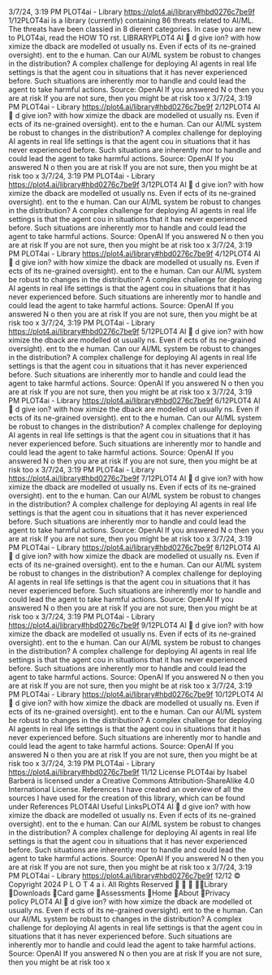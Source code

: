 3/7/24, 3:19 PM PLOT4ai - Library
https://plot4.ai/library#hbd0276c7be9f 1/12PLOT4ai is a library (currently) containing 86 threats related to
AI/ML. The threats have been classi ed in 8 di erent categories.
In case you are new to PLOT4ai, read the HOW TO  rst.
LIBRARYPLOT4
AI 
d give
 ion?
with how
 ximize the
 dback are
 modelled
 ot usually
 ns. Even if
  ects of its
 ne-grained
 oversight).
 ent to the
 e human.
Can our AI/ML system be robust to changes in the 
distribution?
A complex challenge for deploying AI agents in real life settings is that the agent cou
in situations that it has never experienced before. Such situations are inherently mor
to handle and could lead the agent to take harmful actions. Source: OpenAI
If you answered N o then you are at risk
If you are not sure, then you might be at risk too
x
3/7/24, 3:19 PM PLOT4ai - Library
https://plot4.ai/library#hbd0276c7be9f 2/12PLOT4
AI 
d give
 ion?
with how
 ximize the
 dback are
 modelled
 ot usually
 ns. Even if
  ects of its
 ne-grained
 oversight).
 ent to the
 e human.
Can our AI/ML system be robust to changes in the 
distribution?
A complex challenge for deploying AI agents in real life settings is that the agent cou
in situations that it has never experienced before. Such situations are inherently mor
to handle and could lead the agent to take harmful actions. Source: OpenAI
If you answered N o then you are at risk
If you are not sure, then you might be at risk too
x
3/7/24, 3:19 PM PLOT4ai - Library
https://plot4.ai/library#hbd0276c7be9f 3/12PLOT4
AI 
d give
 ion?
with how
 ximize the
 dback are
 modelled
 ot usually
 ns. Even if
  ects of its
 ne-grained
 oversight).
 ent to the
 e human.
Can our AI/ML system be robust to changes in the 
distribution?
A complex challenge for deploying AI agents in real life settings is that the agent cou
in situations that it has never experienced before. Such situations are inherently mor
to handle and could lead the agent to take harmful actions. Source: OpenAI
If you answered N o then you are at risk
If you are not sure, then you might be at risk too
x
3/7/24, 3:19 PM PLOT4ai - Library
https://plot4.ai/library#hbd0276c7be9f 4/12PLOT4
AI 
d give
 ion?
with how
 ximize the
 dback are
 modelled
 ot usually
 ns. Even if
  ects of its
 ne-grained
 oversight).
 ent to the
 e human.
Can our AI/ML system be robust to changes in the 
distribution?
A complex challenge for deploying AI agents in real life settings is that the agent cou
in situations that it has never experienced before. Such situations are inherently mor
to handle and could lead the agent to take harmful actions. Source: OpenAI
If you answered N o then you are at risk
If you are not sure, then you might be at risk too
x
3/7/24, 3:19 PM PLOT4ai - Library
https://plot4.ai/library#hbd0276c7be9f 5/12PLOT4
AI 
d give
 ion?
with how
 ximize the
 dback are
 modelled
 ot usually
 ns. Even if
  ects of its
 ne-grained
 oversight).
 ent to the
 e human.
Can our AI/ML system be robust to changes in the 
distribution?
A complex challenge for deploying AI agents in real life settings is that the agent cou
in situations that it has never experienced before. Such situations are inherently mor
to handle and could lead the agent to take harmful actions. Source: OpenAI
If you answered N o then you are at risk
If you are not sure, then you might be at risk too
x
3/7/24, 3:19 PM PLOT4ai - Library
https://plot4.ai/library#hbd0276c7be9f 6/12PLOT4
AI 
d give
 ion?
with how
 ximize the
 dback are
 modelled
 ot usually
 ns. Even if
  ects of its
 ne-grained
 oversight).
 ent to the
 e human.
Can our AI/ML system be robust to changes in the 
distribution?
A complex challenge for deploying AI agents in real life settings is that the agent cou
in situations that it has never experienced before. Such situations are inherently mor
to handle and could lead the agent to take harmful actions. Source: OpenAI
If you answered N o then you are at risk
If you are not sure, then you might be at risk too
x
3/7/24, 3:19 PM PLOT4ai - Library
https://plot4.ai/library#hbd0276c7be9f 7/12PLOT4
AI 
d give
 ion?
with how
 ximize the
 dback are
 modelled
 ot usually
 ns. Even if
  ects of its
 ne-grained
 oversight).
 ent to the
 e human.
Can our AI/ML system be robust to changes in the 
distribution?
A complex challenge for deploying AI agents in real life settings is that the agent cou
in situations that it has never experienced before. Such situations are inherently mor
to handle and could lead the agent to take harmful actions. Source: OpenAI
If you answered N o then you are at risk
If you are not sure, then you might be at risk too
x
3/7/24, 3:19 PM PLOT4ai - Library
https://plot4.ai/library#hbd0276c7be9f 8/12PLOT4
AI 
d give
 ion?
with how
 ximize the
 dback are
 modelled
 ot usually
 ns. Even if
  ects of its
 ne-grained
 oversight).
 ent to the
 e human.
Can our AI/ML system be robust to changes in the 
distribution?
A complex challenge for deploying AI agents in real life settings is that the agent cou
in situations that it has never experienced before. Such situations are inherently mor
to handle and could lead the agent to take harmful actions. Source: OpenAI
If you answered N o then you are at risk
If you are not sure, then you might be at risk too
x
3/7/24, 3:19 PM PLOT4ai - Library
https://plot4.ai/library#hbd0276c7be9f 9/12PLOT4
AI 
d give
 ion?
with how
 ximize the
 dback are
 modelled
 ot usually
 ns. Even if
  ects of its
 ne-grained
 oversight).
 ent to the
 e human.
Can our AI/ML system be robust to changes in the 
distribution?
A complex challenge for deploying AI agents in real life settings is that the agent cou
in situations that it has never experienced before. Such situations are inherently mor
to handle and could lead the agent to take harmful actions. Source: OpenAI
If you answered N o then you are at risk
If you are not sure, then you might be at risk too
x
3/7/24, 3:19 PM PLOT4ai - Library
https://plot4.ai/library#hbd0276c7be9f 10/12PLOT4
AI 
d give
 ion?
with how
 ximize the
 dback are
 modelled
 ot usually
 ns. Even if
  ects of its
 ne-grained
 oversight).
 ent to the
 e human.
Can our AI/ML system be robust to changes in the 
distribution?
A complex challenge for deploying AI agents in real life settings is that the agent cou
in situations that it has never experienced before. Such situations are inherently mor
to handle and could lead the agent to take harmful actions. Source: OpenAI
If you answered N o then you are at risk
If you are not sure, then you might be at risk too
x
3/7/24, 3:19 PM PLOT4ai - Library
https://plot4.ai/library#hbd0276c7be9f 11/12
License
PLOT4ai by Isabel Barberá is licensed under a Creative Commons
Attribution-ShareAlike 4.0 International License.
References
I have created an overview of all the sources I have used for the
creation of this library, which can be found under References
PLOT4AI
Useful LinksPLOT4
AI 
d give
 ion?
with how
 ximize the
 dback are
 modelled
 ot usually
 ns. Even if
  ects of its
 ne-grained
 oversight).
 ent to the
 e human.
Can our AI/ML system be robust to changes in the 
distribution?
A complex challenge for deploying AI agents in real life settings is that the agent cou
in situations that it has never experienced before. Such situations are inherently mor
to handle and could lead the agent to take harmful actions. Source: OpenAI
If you answered N o then you are at risk
If you are not sure, then you might be at risk too
x
3/7/24, 3:19 PM PLOT4ai - Library
https://plot4.ai/library#hbd0276c7be9f 12/12
© Copyright 2024 P L O T 4 a i. All Rights Reserved
   Library
Downloads
Card game
Assessments
Home
About
Privacy policy PLOT4
AI 
d give
 ion?
with how
 ximize the
 dback are
 modelled
 ot usually
 ns. Even if
  ects of its
 ne-grained
 oversight).
 ent to the
 e human.
Can our AI/ML system be robust to changes in the 
distribution?
A complex challenge for deploying AI agents in real life settings is that the agent cou
in situations that it has never experienced before. Such situations are inherently mor
to handle and could lead the agent to take harmful actions. Source: OpenAI
If you answered N o then you are at risk
If you are not sure, then you might be at risk too
x
